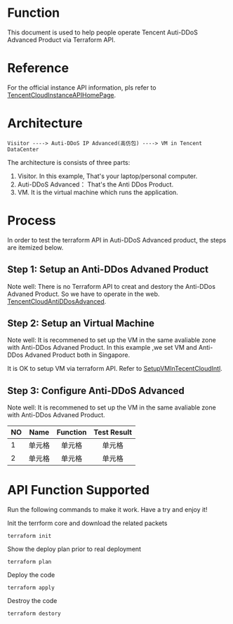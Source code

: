 
# Function
This document is used to help people operate Tencent Auti-DDoS Advanced Product via Terraform API.

# Reference
For the official instance API information, pls refer to  [TencentCloudInstanceAPIHomePage](https://registry.terraform.io/providers/tencentcloudstack/tencentcloud/latest/docs/resources/instance).

# Architecture
```
Visitor ----> Auti-DDoS IP Advanced(高仿包) ----> VM in Tencent DataCenter
```
The architecture is consists of three parts:
1) Visitor. In this example, That's your laptop/personal computer.
2) Auti-DDoS Advanced： That's the Anti DDos Product.
3) VM. It is the virtual machine which runs the application.

# Process
In order to test the terraform API in Auti-DDoS Advanced product, the steps are itemized below.

## Step 1: Setup an Anti-DDos Advaned Product
Note well: There is no Terraform API to creat and destory the Anti-DDos Advaned Product. So we have to operate in the web.
[TencentCloudAntiDDosAdvanced](https://console.intl.cloud.tencent.com/ddos/antiddos-advanced/package).

## Step 2: Setup an Virtual Machine
Note well: It is recommened to set up the VM in the same avaliable zone with Anti-DDos Advaned Product.
In this example ,we set VM and Anti-DDos Advaned Product both in Singapore.

It is OK to setup VM via terraform API.  Refer to [SetupVMInTecentCloudIntl](https://github.com/qiuxin/terraform-provider-tencentcloud/tree/master/examples/tencentcloud-instance-robert).

## Step 3: Configure Anti-DDoS Advanced
Note well: It is recommened to set up the VM in the same avaliable zone with Anti-DDos Advaned Product.

| NO | Name | Function | Test Result |
| :-----| :----: | :----:| :----:|
| 1 | 单元格  | 单元格  |  单元格  | 
| 2 | 单元格  | 单元格  | 单元格  | 


# API Function Supported
Run the following commands to make it work. Have a try and enjoy it!

Init the terrform core and download the related packets
```
terraform init
```

Show the deploy plan prior to real deployment
```
terraform plan
```

Deploy the code
```
terraform apply
```

Destroy the code
```
terraform destory
```
